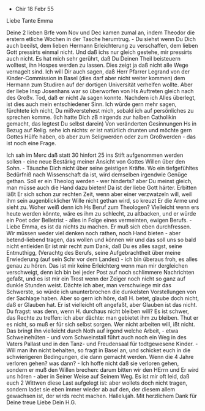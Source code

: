 + Chir 18 Febr 55

Liebe Tante Emma

Deine 2 lieben Brfe vom Nov und Dec kamen zumal an, indem Theodor die erstern etliche Wochen in der Tasche herumtrug. - Du siehst wenn Du Dich auch beeilst, dem lieben Hermann Erleichterung zu verschaffen, dem lieben Gott pressirts einmal nicht. Und daß ichs nur gleich gestehe, mir pressirts auch nicht. Es hat mich sehr gerührt, daß Du Deinen Theil beisteuern wolltest, ihn Hospes werden zu lassen. Dies zeigt ja daß nicht alle Wege vernagelt sind. Ich will Dir auch sagen, daß Herr Pfarrer Legrand von der Kinder-Commission in Basel (dies darf aber nicht weiter kommen) dem Hermann zum Studiren auf der dortigen Universität verhelfen wollte. Aber der liebe Insp Josenhans war so überworfen von Hs Auftreten gleich nach des Großv. Tod, daß er nicht Ja sagen konnte. Nachdem ich Alles überlegt, ist dies auch mein entschiedener Sinn. Ich würde gern mehr sagen, fürchtete ich nicht, Du mißverstehest mich, sobald ich auf persönliches zu sprechen komme. (Ich hatte Dich zB nirgends zur halben Catholikin gemacht, das legtest Du selbst darein) Von veränderten Gesinnungen Hs in Bezug auf Relig. sehe ich nichts: er ist natürlich drunten und möchte gern Gottes Hülfe haben, ob aber zum Seligwerden oder zum Großwerden - das ist noch eine Frage.

Ich sah im Merc daß statt 30 hinfort 25 ins Stift aufgenommen werden sollen - eine neue Bestärkg meiner Ansicht von Gottes Willen über den Sohn. - Täusche Dich nicht über seine geistigen Kräfte. Wo ein tiefgefühltes Bedürfniß nach Wissenschaft da ist, wird demselben irgendwie Genüge gethan. Soll er ein Theolog werden - wer hinderts? aber Du meinst gleich, man müsse auch die Hand dazu bieten! Da ist der liebe Gott härter. Erbitten läßt Er sich schon zur rechten Zeit, wenn aber einer verzwatzeln will, weil ihm sein augenblicklicher Wille nicht gethan wird, so kreuzt Er die Arme und sieht zu. Woher weiß denn ich Hs Beruf zum Theologen? Vielleicht wenn ers heute werden könnte, wäre es ihm zu schlecht, zu altbacken, und er würde ein Poet oder Belletrist - alles in Folge eines vermeinten, ewigen Berufs. - Liebe Emma, es ist da nichts zu machen. Er muß sich eben durchfressen. Wir müssen weder viel denken noch rathen, noch Hand bieten - aber betend-liebend tragen, das wollen und können wir und das soll uns so bald nicht entleiden Er ist mir recht zum Dank, daß Du es alles sagst, seine Entmuthigg, (Verachtg des Berufs, seine Aufgebrachtheit über meine Erwiederung (auf sein Schr vor dem Landex) - ich bin überaus froh, es alles genau zu hören. Das ist mir keine Erleichterg wenn man mir dergleichen verschweigt, denn ich bin bei jeder Post auf noch schlimmere Nachrichten gefaßt, und es ist mir ein Trost wenn der Zeiger noch nicht so ganz auf dunkle Stunden weist. Dächte ich aber, man verschwiege mir das Schwerste, so würde ich ununterbrochen die dunkelsten Vorstellungen von der Sachlage haben. Aber so gern ich höre, daß H. betet, glaube doch nicht, daß er Glauben hat. Er ist vielleicht oft angefaßt, aber Glauben ist das nicht. Du fragst: was denn, wenn H. durchaus nicht bleiben will? Es ist schwer, das Rechte zu treffen: ich aber dächte: man gebietet ihm zu bleiben. Thut er es nicht, so muß er für sich selbst sorgen. Wer nicht arbeiten will, ißt nicht. Das bringt ihn vielleicht durch Noth auf irgend welche Arbeit, - etwa Schweinehüten - und vom Schweinstall führt auch noch ein Weg in des Vaters Pallast und in den Tanz- und Freudensaal für todtgewesene Kinder. - Will man ihn nicht behalten, so fragt in Basel an, und schicket euch in die schwierigeren Bedingungen, die dann gemacht werden. Wenn die 4 Jahre verloren gehen? was dann? - Ich hoffe nicht daß sie verloren gehen, sondern er muß den Willen brechen: darum bitten wir den HErrn und Er wird uns hören - aber in Seiner Weise auf Seinem Weg. Es ist mir oft leid, daß euch 2 Wittwen diese Last aufgelegt ist: aber wollets doch nicht tragen, sondern ladet sie eben immer wieder ab auf den, der diesem allem gewachsen ist, der wirds recht machen. Hallelujah.  Mit herzlichem Dank für Deine treue Liebe
 Dein H.G.

